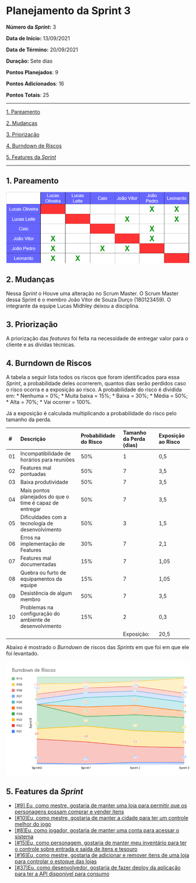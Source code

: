 # Planejamento da Sprint 3

**Número da _Sprint_:** 3

**Data de Início:** 13/09/2021  

**Data de Término:** 20/09/2021

**Duração:** Sete dias

**Pontos Planejados**: 9

**Pontos Adicionados**: 16

**Pontos Totais**: 25

-------

[1. Pareamento](#1-pareamento)

[2. Mudanças](#2-mudanças)

[3. Priorização](#3-priorização)

[4. Burndown de Riscos](#4-burndown-de-riscos)

[5. Features da _Sprint_](#5-features-da-sprint)

-------
## 1. Pareamento
![](images/pairing_table_sprint3.png)

## 2. Mudanças
Nessa _Sprint_ o Houve uma alteração no Scrum Master. O Scrum Master dessa Sprint é o membro João Vitor de Souza Durço (180123459). O integrante da equipe Lucas Midhley deixou a disciplina.

## 3. Priorização
A priorização das _features_ foi feita na necessidade de entregar valor para o cliente e as dívidas técnicas.

## 4. Burndown de Riscos

A  tabela a seguir lista todos os riscos que foram identificados para essa _Sprint_, a probabilidade deles ocorrerem, quantos dias serão perdidos caso o risco ocorra e a exposição ao risco. A probabilidade do risco é dividida em:
    * Nenhuma = 0%;
    * Muita baixa = 15%;
    * Baixa = 30%;
    * Média = 50%;
    * Alta = 70%;
    * Vai ocorrer = 100%.

Já a exposição é calculada multiplicando a probabilidade do risco pelo tamanho da perda.

| #  | Descrição | Probabilidade do Risco |Tamanho da Perda (dias)|Exposição ao Risco |
| :- | :---------------                                         | :---| :-| :--- |
| 01 | Incompatibilidade de horários para reuniões              | 50% | 1 | 0,5 |
| 02 | Features mal pontuadas                                   | 50% | 7 | 3,5  |
| 03 | Baixa produtividade                                      | 50% | 7 | 3,5  |
| 04 | Mais pontos planejados do que o time é capaz de entregar | 50% | 7 | 3,5  |
| 05 | Dificuldades com a tecnologia de desenvolvimento         | 50% | 3 | 1,5  |
| 06 | Erros na implementação de Features                       | 30% | 7 | 2,1  |
| 07 | Features mal documentadas                                | 15% | 7 | 1,05 |
| 08 | Quebra ou furto de equipamentos da equipe                | 15% | 7 | 1,05 |
| 09 | Desistência de algum membro                              | 50% | 7 | 3,5 |
| 10 | Problemas na configuração do ambiente de desenvolvimento | 15% | 2 | 0,3  |
|    |   |   | Exposição:  | 20,5 |

Abaixo é mostrado o _Burndown_ de riscos das _Sprints_ em que foi em que ele foi levantado.

![](images/burndown_risk_sprint3.png)

## 5. Features da _Sprint_
* <a href="https://github.com/lucaaas/Equipe8DS/issues/9">[#9] Eu, como mestre, gostaria de manter uma loja para permitir que os personagens possam comprar e vender itens  </a>
* <a href="https://github.com/lucaaas/Equipe8DS/issues/10"> [#10]Eu, como mestre, gostaria de manter a cidade para ter um controle melhor do jogo </a>
* <a href="https://github.com/lucaaas/Equipe8DS/issues/8"> [#8]Eu, como jogador, gostaria de manter uma conta para acessar o sistema </a>
* <a href="https://github.com/lucaaas/Equipe8DS/issues/15"> [#15]Eu, como personagem, gostaria de manter meu inventário para ter o controle sobre entrada e saída de itens e tesouro </a>
* <a href="https://github.com/lucaaas/Equipe8DS/issues/16"> [#16]Eu, como mestre, gostaria de adicionar e remover itens de uma loja para controlar o estoque das lojas </a>
* <a href="https://github.com/lucaaas/Equipe8DS/issues/37"> [#37]Eu, como desenvolvedor, gostaria de fazer deploy da aplicação para ter a API disponível para consumo </a>